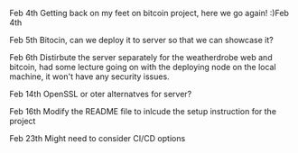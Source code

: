 Feb 4th
Getting back on my feet on bitcoin project, here we go again! :)Feb 4th

Feb 5th
Bitocin, can we deploy it to server so that we can showcase it?

Feb 6th
Distirbute the server separately for the weatherdrobe web and bitcoin, had some
lecture going on with the deploying node on the local machine, it won't have any
security issues.

Feb 14th
OpenSSL or oter alternatves for server?

Feb 16th
Modify the README file to inlcude the setup instruction for the project

Feb 23th
Might need to consider CI/CD options
